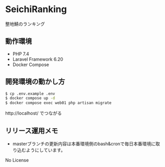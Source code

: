 # SeichiRanking
整地鯖のランキング

## 動作環境
- PHP 7.4
- Laravel Framework 6.20
- Docker Compose

## 開発環境の動かし方

```bash
$ cp .env.example .env
$ docker compose up -d
$ docker compose exec web01 php artisan migrate
```

http://localhost/ でつながる

## リリース運用メモ
- masterブランチの更新内容は本番環境側のbash&cronで毎日本番環境に取り込むようにしています。

No License
